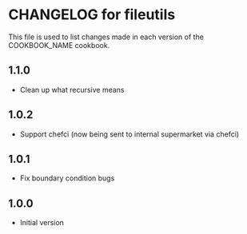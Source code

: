 
# CHANGELOG for fileutils

This file is used to list changes made in each version of the COOKBOOK_NAME
cookbook.

## 1.1.0
* Clean up what recursive means

## 1.0.2
* Support chefci (now being sent to internal supermarket via chefci)

## 1.0.1
* Fix boundary condition bugs

## 1.0.0
* Initial version
